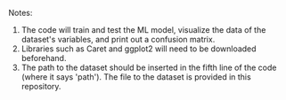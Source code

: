 Notes:
1. The code will train and test the ML model, visualize the data of the dataset's variables, and print out a confusion matrix.
2. Libraries such as Caret and ggplot2 will need to be downloaded beforehand.
3. The path to the dataset should be inserted in the fifth line of the code (where it says 'path'). The file to the dataset is provided in this repository.
